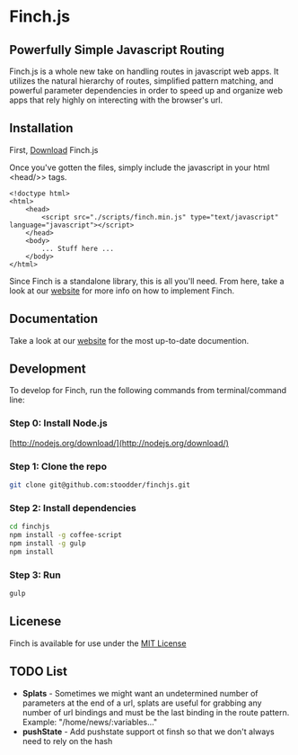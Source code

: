 # Finch.js

## Powerfully Simple Javascript Routing
Finch.js is a whole new take on handling routes in javascript web apps. It utilizes the natural hierarchy of routes, simplified pattern matching, and powerful parameter dependencies in order to speed up and organize web apps that rely highly on interecting with the browser's url.

## Installation
First, [Download](http://stoodder.github.com/finchjs#download) Finch.js

Once you've gotten the files, simply include the javascript in your html &lt;head/&gt;> tags.

	<!doctype html>
	<html>
		<head>
			<script src="./scripts/finch.min.js" type="text/javascript" language="javascript"></script>
		</head>
		<body>
			... Stuff here ...
		</body>
	</html>

Since Finch is a standalone library, this is all you'll need.  From here, take a look at our [website](http://stoodder.github.com/finchjs) for more info on how to implement Finch.

## Documentation
Take a look at our [website](http://stoodder.github.com/finchjs) for the most up-to-date documention.

## Development
To develop for Finch, run the following commands from terminal/command line:
### Step 0: Install Node.js
[http://nodejs.org/download/](http://nodejs.org/download/)

### Step 1: Clone the repo
```bash
git clone git@github.com:stoodder/finchjs.git
```

### Step 2: Install dependencies
```bash
cd finchjs
npm install -g coffee-script
npm install -g gulp
npm install
```

### Step 3: Run
```bash
gulp
```

## Licenese
Finch is available for use under the [MIT License](https://github.com/stoodder/finchjs/blob/master/LICENSE.md)

## TODO List
* __Splats__ - Sometimes we might want an undetermined number of parameters at the end of a url, splats are useful for grabbing any number of url bindings and must be the last binding in the route pattern.  Example: "/home/news/:variables..."
* __pushState__ - Add pushstate support ot finsh so that we don't always need to rely on the hash